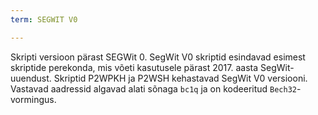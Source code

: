 ```yaml
---
term: SEGWIT V0

---
```

Skripti versioon pärast SEGWit 0. SegWit V0 skriptid esindavad esimest skriptide perekonda, mis võeti kasutusele pärast 2017. aasta SegWit-uuendust. Skriptid P2WPKH ja P2WSH kehastavad SegWit V0 versiooni. Vastavad aadressid algavad alati sõnaga `bc1q` ja on kodeeritud `Bech32`-vormingus.